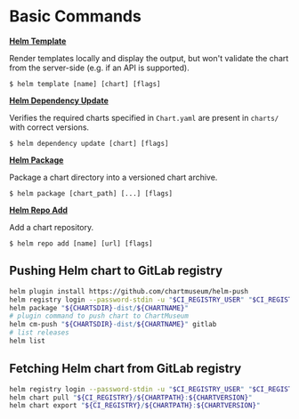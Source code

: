 # Basic Commands


**[Helm Template](https://helm.sh/docs/helm/helm_template/)**

Render templates locally and display the output, but won't validate the chart from the server-side (e.g. if an API is supported).

```console
$ helm template [name] [chart] [flags]
```

**[Helm Dependency Update](https://helm.sh/docs/helm/helm_dependency_update/)**

Verifies the required charts specified in `Chart.yaml` are present in `charts/` with correct versions.

```console
$ helm dependency update [chart] [flags]
```

**[Helm Package](https://helm.sh/docs/helm/helm_package/)**

Package a chart directory into a versioned chart archive.

```console
$ helm package [chart_path] [...] [flags]
```


**[Helm Repo Add](https://helm.sh/docs/helm/helm_repo_add/)**

Add a chart repository.

```console
$ helm repo add [name] [url] [flags]
```

## Pushing Helm chart to GitLab registry

```bash
helm plugin install https://github.com/chartmuseum/helm-push
helm registry login --password-stdin -u "$CI_REGISTRY_USER" "$CI_REGISTRY" <<<"$CI_REGISTRY_PASSWORD"
helm package "${CHARTSDIR}-dist/${CHARTNAME}"
# plugin command to push chart to ChartMuseum
helm cm-push "${CHARTSDIR}-dist/${CHARTNAME}" gitlab
# list releases
helm list
```

## Fetching Helm chart from GitLab registry

```bash
helm registry login --password-stdin -u "$CI_REGISTRY_USER" "$CI_REGISTRY" <<<"$CI_REGISTRY_PASSWORD"
helm chart pull "${CI_REGISTRY}/${CHARTPATH}:${CHARTVERSION}"
helm chart export "${CI_REGISTRY}/${CHARTPATH}:${CHARTVERSION}"
```
